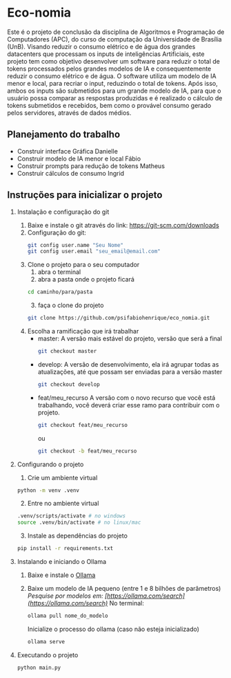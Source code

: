 # Eco-nomia

Este é o projeto de conclusão da disciplina de Algoritmos e Programação de Computadores (APC), do curso de computação da Universidade de Brasília (UnB).
Visando reduzir o consumo elétrico e de água dos grandes datacenters que processam os inputs de inteligências Artificiais, este projeto tem como objetivo desenvolver um software para reduzir o total de tokens processados pelos grandes modelos de IA e consequentemente reduzir o consumo elétrico e de água. O software utiliza um modelo de IA menor e local, para recriar o input, reduzindo o total de tokens. Após isso, ambos os inputs são submetidos para um grande modelo de IA, para que o usuário possa comparar as respostas produzidas e é realizado o cálculo de tokens submetidos e recebidos, bem como o provável consumo gerado pelos servidores, através de dados médios.


## Planejamento do trabalho

- Construir interface Gráfica
    Danielle
- Construir modelo de IA menor e local
    Fábio
- Construir prompts para redução de tokens
    Matheus
- Construir cálculos de consumo
    Ingrid

## Instruções para inicializar o projeto

1. Instalação e configuração do git

    1. Baixe e instale o git através do link: https://git-scm.com/downloads
    2. Configuração do git:
        ```bash
        git config user.name "Seu Nome"
        git config user.email "seu_email@email.com"
        ```
    3. Clone o projeto para o seu computador
        1. abra o terminal
        2. abra a pasta onde o projeto ficará
        ```bash
        cd caminho/para/pasta
        ```
        3. faça o clone do projeto
        ```bash
        git clone https://github.com/psifabiohenrique/eco_nomia.git
        ```
    4. Escolha a ramificação que irá trabalhar
        + master:
            A versão mais estável do projeto, versão que será a final
            ```bash
            git checkout master
            ```
        + develop:
            A versão de desenvolvimento, ela irá agrupar todas as atualizações, até que possam ser enviadas para a versão master
            ```bash
            git checkout develop
            ```
        + feat/meu_recurso
            A versão com o novo recurso que você está trabalhando, você deverá criar esse ramo para contribuir com o projeto.
            ```bash
            git checkout feat/meu_recurso
            ```
            ou
            ```bash
            git checkout -b feat/meu_recurso
            ```

2. Configurando o projeto

    1. Crie um ambiente virtual
    ```bash
    python -m venv .venv
    ```
    2. Entre no ambiente virtual
    ``` bash
    .venv/scripts/activate # no windows
    source .venv/bin/activate # no linux/mac
    ```
    3. Instale as dependências do projeto
    ``` bash
    pip install -r requirements.txt
    ```

3. Instalando e iniciando o Ollama
    1. Baixe e instale o [Ollama](https://ollama.com/download)
    2. Baixe um modelo de IA pequeno (entre 1 e 8 bilhões de parâmetros)
        *Pesquise por modelos em: [https://ollama.com/search](https://ollama.com/search)*
        No terminal:
        ```bash
        ollama pull nome_do_modelo
        ```
        Inicialize o processo do ollama (caso não esteja inicializado)

        ```bash
        ollama serve
        ```

4. Executando o projeto
    ```bash
    python main.py
    ```